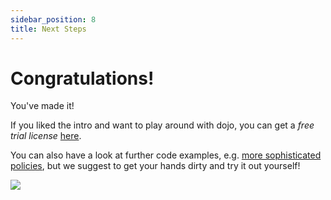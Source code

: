 ```yaml
---
sidebar_position: 8
title: Next Steps
---
```


# Congratulations!

You've made it!  


If you liked the intro and want to play around with dojo, you can get a *free trial license* [here](TODO).

You can also have a look at further code examples, e.g. [more sophisticated policies](TODO), but we suggest to get your hands dirty and try it out yourself!

![](/img/dojo.png)